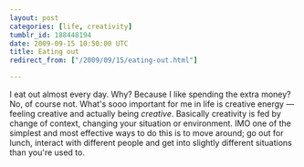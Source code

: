 ```yaml
---
layout: post
categories: [life, creativity]
tumblr_id: 188448194  
date: 2009-09-15 10:50:00 UTC
title: Eating out
redirect_from: ["/2009/09/15/eating-out.html"]

---
```


<img src="//hunch.se/stuff/outofthebox.png" alt="" align="right">I eat out almost every day. Why? Because I like spending the extra money? No, of course not. What's sooo important for me in life is creative energy — feeling creative and actually being *creative*. Basically creativity is fed by change of context, changing your situation or environment. IMO one of the simplest and most effective ways to do this is to move around; go out for lunch, interact with different people and get into slightly different situations than you're used to.